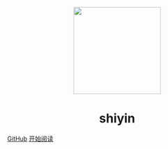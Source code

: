 <p align="center">
<img src="https://i.loli.net/2020/04/29/28minyCMOeuATwg.png" width="200" height="200"/>
</p>
<h1 align="center">shiyin</h1>

[GitHub](https://github.com/shiyin1014/docsify)
[开始阅读](#shiyin1014)




